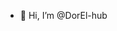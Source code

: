 - 👋 Hi, I’m @DorEl-hub


<!---
DorEl-hub/DorEl-hub is a ✨ special ✨ repository because its `README.md` (this file) appears on your GitHub profile.
You can click the Preview link to take a look at your changes.
--->
